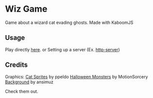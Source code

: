# Wiz Game

Game about a wizard cat evading ghosts.
Made with KaboomJS

## Usage

Play directly [here](https://wiz-g.netlify.app/).
or
Setting up a server (Ex. [http-server](https://www.npmjs.com/package/http-server))

## Credits

Graphics:
[Cat Sprites](https://pipoya.itch.io/pipoya-free-rpg-character-sprites-nekonin) by ppeldo
[Halloween Monsters](https://motionsorcery.itch.io/2d-animated-halloween-characters) by MotionSorcery
[Background](https://ansimuz.itch.io/parallax-forest) by ansimuz

Check them out.
